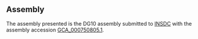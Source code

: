 

Assembly
--------

The assembly presented is the DG10 assembly submitted to
[INSDC](http://www.insdc.org) with the assembly accession
[GCA\_000750805.1](http://www.ebi.ac.uk/ena/data/view/GCA_000750805.1).
